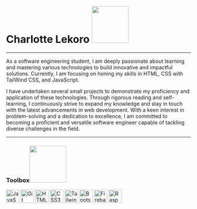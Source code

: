 # Charlotte Lekoro <img src="https://media.giphy.com/media/v1.Y2lkPTc5MGI3NjExbWFmem5mdXExc3FzbWx5djkyOWNwd3RqdTg5bWtkM25wdGJ1YjNkNCZlcD12MV9pbnRlcm5hbF9naWZfYnlfaWQmY3Q9Zw/9m1FXNqlNNPndSMauI/giphy.gif" width="100px"> 

---

As a software engineering student, I am deeply passionate about learning and mastering various technologies to build innovative and impactful solutions. Currently, I am focusing on honing my skills in HTML, CSS with TailWind CSS, and JavaScript. 

I have undertaken several small projects to demonstrate my proficiency and application of these technologies. Through rigorous reading and self-learning, I continuously strive to expand my knowledge and stay in touch with the latest advancements in web development. With a keen interest in problem-solving and a dedication to excellence, I am committed to becoming a proficient and versatile software engineer capable of tackling diverse challenges in the field.

---
### Toolbox<img src="https://media.giphy.com/media/v1.Y2lkPTc5MGI3NjExazh1ZjVyYWQzdDc2eHlldGE0djZudTB5aWw3NHM2NWNoejdrbW43ZCZlcD12MV9pbnRlcm5hbF9naWZfYnlfaWQmY3Q9Zw/hvXcXEyDpdV1uZJ0nJ/giphy.gif" width="100px">


<p align="left">
<a href="https://developer.mozilla.org/en-US/docs/Web/JavaScript" target="_blank" rel="noreferrer"><img src="https://raw.githubusercontent.com/danielcranney/readme-generator/main/public/icons/skills/javascript-colored.svg" width="36" height="36" alt="JavaScript" /></a> <a href="https://git-scm.com/" target="_blank" rel="noreferrer"><img src="https://raw.githubusercontent.com/danielcranney/readme-generator/main/public/icons/skills/git-colored.svg" width="36" height="36" alt="Git" /></a> <a href="https://developer.mozilla.org/en-US/docs/Glossary/HTML5" target="_blank" rel="noreferrer"><img src="https://raw.githubusercontent.com/danielcranney/readme-generator/main/public/icons/skills/html5-colored.svg" width="36" height="36" alt="HTML5" /></a> <a href="https://www.w3.org/TR/CSS/#css" target="_blank" rel="noreferrer"><img src="https://raw.githubusercontent.com/danielcranney/readme-generator/main/public/icons/skills/css3-colored.svg" width="36" height="36" alt="CSS3" /></a> <a href="https://tailwindcss.com/" target="_blank" rel="noreferrer"><img src="https://raw.githubusercontent.com/danielcranney/readme-generator/main/public/icons/skills/tailwindcss-colored.svg" width="36" height="36" alt="TailwindCSS" /></a> <a href="https://getbootstrap.com/" target="_blank" rel="noreferrer"><img src="https://raw.githubusercontent.com/danielcranney/readme-generator/main/public/icons/skills/bootstrap-colored.svg" width="36" height="36" alt="Bootstrap" /></a> <a href="https://firebase.google.com/" target="_blank" rel="noreferrer"><img src="https://raw.githubusercontent.com/danielcranney/readme-generator/main/public/icons/skills/firebase-colored.svg" width="36" height="36" alt="Firebase" /></a> <a href="https://www.raspberrypi.org/" target="_blank" rel="noreferrer"><img src="https://raw.githubusercontent.com/danielcranney/readme-generator/main/public/icons/skills/raspberrypi-colored.svg" width="36" height="36" alt="Raspberry Pi" /></a>
</p>



<!--
**CharlotteLekoro/CharlotteLekoro** is a ✨ _special_ ✨ repository because its `README.md` (this file) appears on your GitHub profile.

Here are some ideas to get you started:

- 🔭 I’m currently working on ...
- 🌱 I’m currently learning ...
- 👯 I’m looking to collaborate on ...
- 🤔 I’m looking for help with ...
- 💬 Ask me about ...
- 📫 How to reach me: ...
- 😄 Pronouns: ...
- ⚡ Fun fact: ...
-->
